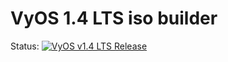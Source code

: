 
# VyOS 1.4 LTS iso builder  
Status: [![VyOS v1.4 LTS Release](https://github.com/akazantzidis/vyos-build/actions/workflows/vyos-1.4-lts.yaml/badge.svg)](https://github.com/akazantzidis/vyos-build/actions/workflows/vyos-1.4-lts.yaml)
